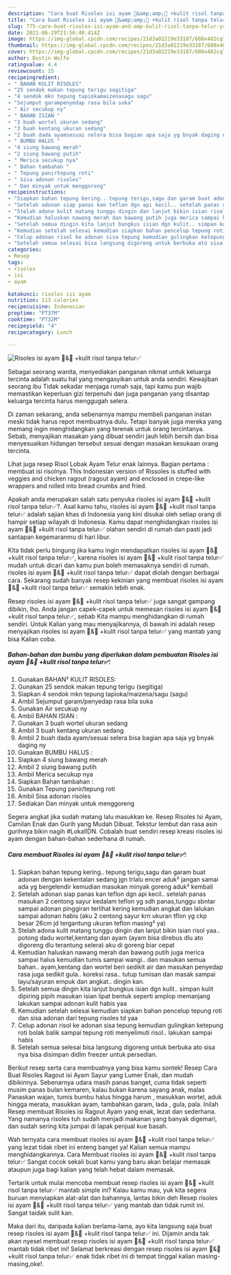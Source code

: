 ```yaml
---
description: "Cara buat Risoles isi ayam 🥔&amp;amp;🥕 +kulit risol tanpa telur✅ yang enak dan Mudah Dibuat"
title: "Cara buat Risoles isi ayam 🥔&amp;amp;🥕 +kulit risol tanpa telur✅ yang enak dan Mudah Dibuat"
slug: 775-cara-buat-risoles-isi-ayam-and-amp-kulit-risol-tanpa-telur-yang-enak-dan-mudah-dibuat
date: 2021-06-29T21:56:40.414Z
image: https://img-global.cpcdn.com/recipes/21d3a02219e33187/680x482cq70/risoles-isi-ayam-🥔🥕-kulit-risol-tanpa-telur✅-foto-resep-utama.jpg
thumbnail: https://img-global.cpcdn.com/recipes/21d3a02219e33187/680x482cq70/risoles-isi-ayam-🥔🥕-kulit-risol-tanpa-telur✅-foto-resep-utama.jpg
cover: https://img-global.cpcdn.com/recipes/21d3a02219e33187/680x482cq70/risoles-isi-ayam-🥔🥕-kulit-risol-tanpa-telur✅-foto-resep-utama.jpg
author: Dustin Wolfe
ratingvalue: 4.4
reviewcount: 15
recipeingredient:
- " BAHAN KULIT RISOLES"
- "25 sendok makan tepung terigu segitiga"
- "4 sendok mkn tepung tapiokamaizenasagu sagu"
- "Sejumput garampenyedap rasa bila suka"
- " Air secukup ny"
- " BAHAN ISIAN "
- "3 buah wortel ukuran sedang"
- "3 buah kentang ukuran sedang"
- "2 buah dada ayamsesuai selera bisa bagian apa saja yg bnyak daging ny"
- " BUMBU HALUS "
- "4 siung bawang merah"
- "2 siung bawang putih"
- " Merica secukup nya"
- " Bahan tambahan "
- " Tepung panirtepung roti"
- " Sisa adonan risoles"
- " Dan minyak untuk menggoreng"
recipeinstructions:
- "Siapkan bahan tepung kering.. tepung terigu,sagu dan garam buat adonan dengan kekentalan sedang jgn trlalu encer aduk² jangan samai ada yg bergelendir kemudian masukan minyak goreng aduk² kembali"
- "Setelah adonan siap panas kan teflon dgn api kecil.. setelah panas masukan 2 centong sayur kedalam teflon yg sdh panas,tunggu sbntar sampai adonan pinggiran terlihat kering kemudian angkat dan lalukan sampai adonan habis (aku 2 centong sayur krn ukuran tflon yg ckp besar 26cm jd tergantung ukuran teflon masing² ya)"
- "Stelah adona kulit matang tunggu dingin dan lanjut bikin isian risol yaa.. potong dadu wortel,kentang dan ayam (ayam bisa direbus dlu ato digoreng dlu terantung selera) aku di goreng biar cepat"
- "Kemudian haluskan nawang merah dan bawang putih juga merica sampai halus kemudian tumis sampai wangi.. dan masukan semua bahan.. ayam,kentang dan wortel beri sedikit air dan masukan penyedap rasa juga sedikit gula.. koreksi rasa.. tutup tumisan dan masak sampai layu/sayuran empuk dan angkat.. dingin kan."
- "Setelah semua dingin kita lanjut bungkus isian dgn kulit.. simpan kulit dipiring pipih masukan isian lipat bentuk seperti amplop memanjang lakukan sampai adonan kulit habis yaa"
- "Kemudian setelah selesai kemudian siapkan bahan pencelup tepung roti dan sisa adonan dari tepung risoles td yaa"
- "Celup adonan risol ke adonan sisa tepung kemudian gulingkan ketepung roti bolak balik sampai tepung roti menyelimuti risol.. lakukan sampai habis"
- "Setelah semua selesai bisa langsung digoreng untuk berbuka ato sisa nya bisa disimpan didlm freezer untuk persedian."
categories:
- Resep
tags:
- risoles
- isi
- ayam

katakunci: risoles isi ayam 
nutrition: 113 calories
recipecuisine: Indonesian
preptime: "PT37M"
cooktime: "PT32M"
recipeyield: "4"
recipecategory: Lunch

---
```



![Risoles isi ayam 🥔&amp;🥕 +kulit risol tanpa telur✅](https://img-global.cpcdn.com/recipes/21d3a02219e33187/680x482cq70/risoles-isi-ayam-🥔🥕-kulit-risol-tanpa-telur✅-foto-resep-utama.jpg)

Sebagai seorang wanita, menyediakan panganan nikmat untuk keluarga tercinta adalah suatu hal yang mengasyikan untuk anda sendiri. Kewajiban seorang ibu Tidak sekadar menjaga rumah saja, tapi kamu pun wajib memastikan keperluan gizi terpenuhi dan juga panganan yang disantap keluarga tercinta harus menggugah selera.

Di zaman  sekarang, anda sebenarnya mampu membeli panganan instan meski tidak harus repot membuatnya dulu. Tetapi banyak juga mereka yang memang ingin menghidangkan yang terenak untuk orang tercintanya. Sebab, menyajikan masakan yang dibuat sendiri jauh lebih bersih dan bisa menyesuaikan hidangan tersebut sesuai dengan masakan kesukaan orang tercinta. 

Lihat juga resep Risol Lobak Ayam Telur enak lainnya. Bagian pertama : membuat isi risolnya. This Indonesian version of Rissoles is stuffed with veggies and chicken ragout (ragout ayam) and enclosed in crepe-like wrappers and rolled into bread crumbs and fried.

Apakah anda merupakan salah satu penyuka risoles isi ayam 🥔&amp;🥕 +kulit risol tanpa telur✅?. Asal kamu tahu, risoles isi ayam 🥔&amp;🥕 +kulit risol tanpa telur✅ adalah sajian khas di Indonesia yang kini disukai oleh setiap orang di hampir setiap wilayah di Indonesia. Kamu dapat menghidangkan risoles isi ayam 🥔&amp;🥕 +kulit risol tanpa telur✅ olahan sendiri di rumah dan pasti jadi santapan kegemaranmu di hari libur.

Kita tidak perlu bingung jika kamu ingin mendapatkan risoles isi ayam 🥔&amp;🥕 +kulit risol tanpa telur✅, karena risoles isi ayam 🥔&amp;🥕 +kulit risol tanpa telur✅ mudah untuk dicari dan kamu pun boleh memasaknya sendiri di rumah. risoles isi ayam 🥔&amp;🥕 +kulit risol tanpa telur✅ dapat diolah dengan berbagai cara. Sekarang sudah banyak resep kekinian yang membuat risoles isi ayam 🥔&amp;🥕 +kulit risol tanpa telur✅ semakin lebih enak.

Resep risoles isi ayam 🥔&amp;🥕 +kulit risol tanpa telur✅ juga sangat gampang dibikin, lho. Anda jangan capek-capek untuk memesan risoles isi ayam 🥔&amp;🥕 +kulit risol tanpa telur✅, sebab Kita mampu menghidangkan di rumah sendiri. Untuk Kalian yang mau menyajikannya, di bawah ini adalah resep menyajikan risoles isi ayam 🥔&amp;🥕 +kulit risol tanpa telur✅ yang mantab yang bisa Kalian coba.

<!--inarticleads1-->

##### Bahan-bahan dan bumbu yang diperlukan dalam pembuatan Risoles isi ayam 🥔&amp;🥕 +kulit risol tanpa telur✅:

1. Gunakan  BAHAN² KULIT RISOLES:
1. Gunakan 25 sendok makan tepung terigu (segitiga)
1. Siapkan 4 sendok mkn tepung tapioka/maizena/sagu (sagu)
1. Ambil Sejumput garam/penyedap rasa bila suka
1. Gunakan  Air secukup ny
1. Ambil  BAHAN ISIAN :
1. Gunakan 3 buah wortel ukuran sedang
1. Ambil 3 buah kentang ukuran sedang
1. Ambil 2 buah dada ayam/sesuai selera bisa bagian apa saja yg bnyak daging ny
1. Gunakan  BUMBU HALUS :
1. Siapkan 4 siung bawang merah
1. Ambil 2 siung bawang putih
1. Ambil  Merica secukup nya
1. Siapkan  Bahan tambahan :
1. Gunakan  Tepung panir/tepung roti
1. Ambil  Sisa adonan risoles
1. Sediakan  Dan minyak untuk menggoreng


Segera angkat jika sudah matang lalu masukkan ke. Resep Risoles Isi Ayam, Camilan Enak dan Gurih yang Mudah Dibuat. Tekstur lembut dan rasa asin gurihnya bikin nagih #LokalIDN. Cobalah buat sendiri resep kreasi risoles isi ayam dengan bahan-bahan sederhana di rumah. 

<!--inarticleads2-->

##### Cara membuat Risoles isi ayam 🥔&amp;🥕 +kulit risol tanpa telur✅:

1. Siapkan bahan tepung kering.. tepung terigu,sagu dan garam buat adonan dengan kekentalan sedang jgn trlalu encer aduk² jangan samai ada yg bergelendir kemudian masukan minyak goreng aduk² kembali
1. Setelah adonan siap panas kan teflon dgn api kecil.. setelah panas masukan 2 centong sayur kedalam teflon yg sdh panas,tunggu sbntar sampai adonan pinggiran terlihat kering kemudian angkat dan lalukan sampai adonan habis (aku 2 centong sayur krn ukuran tflon yg ckp besar 26cm jd tergantung ukuran teflon masing² ya)
1. Stelah adona kulit matang tunggu dingin dan lanjut bikin isian risol yaa.. potong dadu wortel,kentang dan ayam (ayam bisa direbus dlu ato digoreng dlu terantung selera) aku di goreng biar cepat
1. Kemudian haluskan nawang merah dan bawang putih juga merica sampai halus kemudian tumis sampai wangi.. dan masukan semua bahan.. ayam,kentang dan wortel beri sedikit air dan masukan penyedap rasa juga sedikit gula.. koreksi rasa.. tutup tumisan dan masak sampai layu/sayuran empuk dan angkat.. dingin kan.
1. Setelah semua dingin kita lanjut bungkus isian dgn kulit.. simpan kulit dipiring pipih masukan isian lipat bentuk seperti amplop memanjang lakukan sampai adonan kulit habis yaa
1. Kemudian setelah selesai kemudian siapkan bahan pencelup tepung roti dan sisa adonan dari tepung risoles td yaa
1. Celup adonan risol ke adonan sisa tepung kemudian gulingkan ketepung roti bolak balik sampai tepung roti menyelimuti risol.. lakukan sampai habis
1. Setelah semua selesai bisa langsung digoreng untuk berbuka ato sisa nya bisa disimpan didlm freezer untuk persedian.


Berikut resep serta cara membuatnya yang bisa kamu sontek! Resep Cara Buat Risoles Ragout isi Ayam Sayur yang Lumer Enak, dan mudah dibikinnya. Sebenarnya udara masih panas banget, cuma tidak seperti musim panas bulan kemaren, kalau bukan karena sayang anak, malas Panaskan wajan, tumis bumbu halus hingga harum , masukkan wortel, aduk hingga merata, masukkan ayam, tambahkan garam, lada , gula, pala. Inilah Resep membuat Risoles isi Ragout Ayam yang enak, lezat dan sederhana. Yang namanya risoles tuh sudah menjadi makanan yang banyak digemari, dan sudah sering kita jumpai di lapak penjual kue basah. 

Wah ternyata cara membuat risoles isi ayam 🥔&amp;🥕 +kulit risol tanpa telur✅ yang lezat tidak ribet ini enteng banget ya! Kalian semua mampu menghidangkannya. Cara Membuat risoles isi ayam 🥔&amp;🥕 +kulit risol tanpa telur✅ Sangat cocok sekali buat kamu yang baru akan belajar memasak ataupun juga bagi kalian yang telah hebat dalam memasak.

Tertarik untuk mulai mencoba membuat resep risoles isi ayam 🥔&amp;🥕 +kulit risol tanpa telur✅ mantab simple ini? Kalau kamu mau, yuk kita segera buruan menyiapkan alat-alat dan bahannya, lantas bikin deh Resep risoles isi ayam 🥔&amp;🥕 +kulit risol tanpa telur✅ yang mantab dan tidak rumit ini. Sangat taidak sulit kan. 

Maka dari itu, daripada kalian berlama-lama, ayo kita langsung saja buat resep risoles isi ayam 🥔&amp;🥕 +kulit risol tanpa telur✅ ini. Dijamin anda tak akan nyesel membuat resep risoles isi ayam 🥔&amp;🥕 +kulit risol tanpa telur✅ mantab tidak ribet ini! Selamat berkreasi dengan resep risoles isi ayam 🥔&amp;🥕 +kulit risol tanpa telur✅ enak tidak ribet ini di tempat tinggal kalian masing-masing,oke!.

